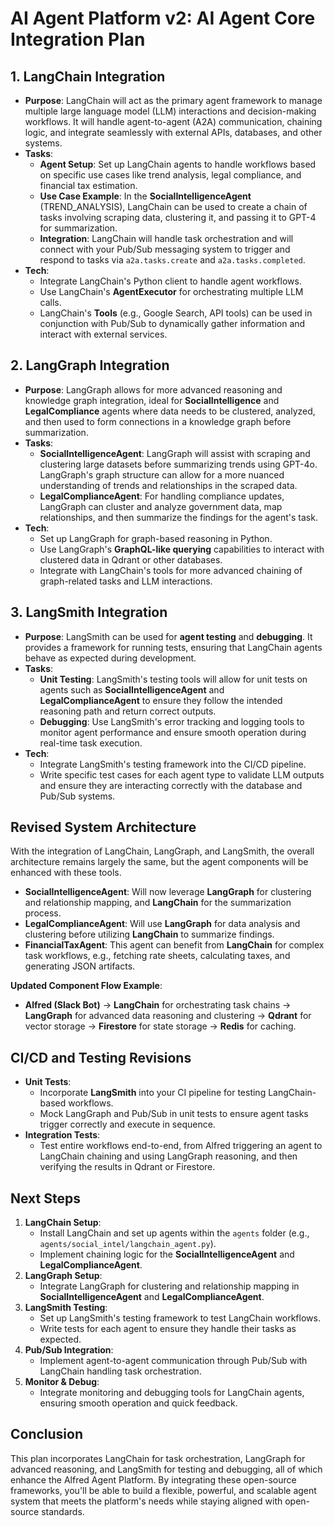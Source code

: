 # AI Agent Platform v2: AI Agent Core Integration Plan

## 1. LangChain Integration

- **Purpose**: LangChain will act as the primary agent framework to manage multiple large language model (LLM) interactions and decision-making workflows. It will handle agent-to-agent (A2A) communication, chaining logic, and integrate seamlessly with external APIs, databases, and other systems.
- **Tasks**:
    - **Agent Setup**: Set up LangChain agents to handle workflows based on specific use cases like trend analysis, legal compliance, and financial tax estimation.
    - **Use Case Example**: In the **SocialIntelligenceAgent** (TREND_ANALYSIS), LangChain can be used to create a chain of tasks involving scraping data, clustering it, and passing it to GPT-4 for summarization.
    - **Integration**: LangChain will handle task orchestration and will connect with your Pub/Sub messaging system to trigger and respond to tasks via `a2a.tasks.create` and `a2a.tasks.completed`.
- **Tech**:
    - Integrate LangChain's Python client to handle agent workflows.
    - Use LangChain's **AgentExecutor** for orchestrating multiple LLM calls.
    - LangChain's **Tools** (e.g., Google Search, API tools) can be used in conjunction with Pub/Sub to dynamically gather information and interact with external services.

## 2. LangGraph Integration

- **Purpose**: LangGraph allows for more advanced reasoning and knowledge graph integration, ideal for **SocialIntelligence** and **LegalCompliance** agents where data needs to be clustered, analyzed, and then used to form connections in a knowledge graph before summarization.
- **Tasks**:
    - **SocialIntelligenceAgent**: LangGraph will assist with scraping and clustering large datasets before summarizing trends using GPT-4o. LangGraph's graph structure can allow for a more nuanced understanding of trends and relationships in the scraped data.
    - **LegalComplianceAgent**: For handling compliance updates, LangGraph can cluster and analyze government data, map relationships, and then summarize the findings for the agent's task.
- **Tech**:
    - Set up LangGraph for graph-based reasoning in Python.
    - Use LangGraph's **GraphQL-like querying** capabilities to interact with clustered data in Qdrant or other databases.
    - Integrate with LangChain's tools for more advanced chaining of graph-related tasks and LLM interactions.

## 3. LangSmith Integration

- **Purpose**: LangSmith can be used for **agent testing** and **debugging**. It provides a framework for running tests, ensuring that LangChain agents behave as expected during development.
- **Tasks**:
    - **Unit Testing**: LangSmith's testing tools will allow for unit tests on agents such as **SocialIntelligenceAgent** and **LegalComplianceAgent** to ensure they follow the intended reasoning path and return correct outputs.
    - **Debugging**: Use LangSmith's error tracking and logging tools to monitor agent performance and ensure smooth operation during real-time task execution.
- **Tech**:
    - Integrate LangSmith's testing framework into the CI/CD pipeline.
    - Write specific test cases for each agent type to validate LLM outputs and ensure they are interacting correctly with the database and Pub/Sub systems.

## Revised System Architecture

With the integration of LangChain, LangGraph, and LangSmith, the overall architecture remains largely the same, but the agent components will be enhanced with these tools.

- **SocialIntelligenceAgent**: Will now leverage **LangGraph** for clustering and relationship mapping, and **LangChain** for the summarization process.
- **LegalComplianceAgent**: Will use **LangGraph** for data analysis and clustering before utilizing **LangChain** to summarize findings.
- **FinancialTaxAgent**: This agent can benefit from **LangChain** for complex task workflows, e.g., fetching rate sheets, calculating taxes, and generating JSON artifacts.

**Updated Component Flow Example**:

- **Alfred (Slack Bot)** → **LangChain** for orchestrating task chains → **LangGraph** for advanced data reasoning and clustering → **Qdrant** for vector storage → **Firestore** for state storage → **Redis** for caching.

## CI/CD and Testing Revisions

- **Unit Tests**:
    - Incorporate **LangSmith** into your CI pipeline for testing LangChain-based workflows.
    - Mock LangGraph and Pub/Sub in unit tests to ensure agent tasks trigger correctly and execute in sequence.
- **Integration Tests**:
    - Test entire workflows end-to-end, from Alfred triggering an agent to LangChain chaining and using LangGraph reasoning, and then verifying the results in Qdrant or Firestore.

## Next Steps

1. **LangChain Setup**:
    - Install LangChain and set up agents within the `agents` folder (e.g., `agents/social_intel/langchain_agent.py`).
    - Implement chaining logic for the **SocialIntelligenceAgent** and **LegalComplianceAgent**.
2. **LangGraph Setup**:
    - Integrate LangGraph for clustering and relationship mapping in **SocialIntelligenceAgent** and **LegalComplianceAgent**.
3. **LangSmith Testing**:
    - Set up LangSmith's testing framework to test LangChain workflows.
    - Write tests for each agent to ensure they handle their tasks as expected.
4. **Pub/Sub Integration**:
    - Implement agent-to-agent communication through Pub/Sub with LangChain handling task orchestration.
5. **Monitor & Debug**:
    - Integrate monitoring and debugging tools for LangChain agents, ensuring smooth operation and quick feedback.

## Conclusion

This plan incorporates LangChain for task orchestration, LangGraph for advanced reasoning, and LangSmith for testing and debugging, all of which enhance the Alfred Agent Platform. By integrating these open-source frameworks, you'll be able to build a flexible, powerful, and scalable agent system that meets the platform's needs while staying aligned with open-source standards.